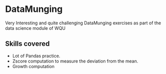 # DataMunging
Very Interesting and quite challenging DataMunging exercises as part of the data science module of WQU

## Skills covered
* Lot of Pandas practice.
* Zscore computation to measure the deviation from the mean.
* Growth computation
